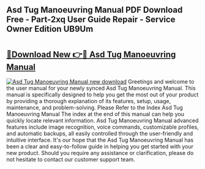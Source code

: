 ## Asd Tug Manoeuvring Manual PDF Download Free - Part-2xq User Guide Repair - Service Owner Edition UB9Um

# <h2><a href="http://bc12525.oget.top/?id=Asd+Tug+Manoeuvring+Manual">🔗Download New 👉🔴 Asd Tug Manoeuvring Manual</a></h2>

[![Asd Tug Manoeuvring Manual new download](https://i.imgur.com/5g1atiW.png)](http://bc12525.oget.top/?id=Asd+Tug+Manoeuvring+Manual)
Greetings and welcome to the user manual for your newly synced Asd Tug Manoeuvring Manual. This manual is specifically designed to help you get the most out of your product by providing a thorough explanation of its features, setup, usage, maintenance, and problem-solving. Please Refer to the Index Asd Tug Manoeuvring Manual The index at the end of this manual can help you quickly locate relevant information. Asd Tug Manoeuvring Manual advanced features include image recognition, voice commands, customizable profiles, and automatic backups, all easily controlled through the user-friendly and intuitive interface. It's our hope that the Asd Tug Manoeuvring Manual has been a clear and easy-to-follow guide in helping you get started with your new product. Should you require any assistance or clarification, please do not hesitate to contact our customer support team.
